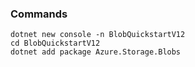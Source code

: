 ### Commands

```
dotnet new console -n BlobQuickstartV12
cd BlobQuickstartV12
dotnet add package Azure.Storage.Blobs
```

